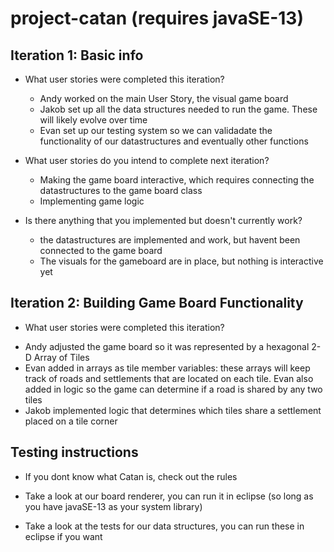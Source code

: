 # project-catan (requires javaSE-13)

## Iteration 1: Basic info

- What user stories were completed this iteration?
  * Andy worked on the main User Story, the visual game board
  * Jakob set up all the data structures needed to run the game. These will likely evolve over time
  * Evan set up our testing system so we can validadate the functionality of our datastructures and eventually other functions

- What user stories do you intend to complete next iteration?
  * Making the game board interactive, which requires connecting the datastructures to the game board class
  * Implementing game logic
 
- Is there anything that you implemented but doesn't currently work?
  * the datastructures are implemented and work, but havent been connected to the game board
  * The visuals for the gameboard are in place, but nothing is interactive yet
  
## Iteration 2: Building Game Board Functionality

- What user stories were completed this iteration?
 * Andy adjusted the game board so it was represented by a hexagonal 2-D Array of Tiles 
 * Evan added in arrays as tile member variables: these arrays will keep track of roads and settlements that are located on each tile.      Evan also added in logic so the game can determine if a road is shared by any two tiles
 * Jakob implemented logic that determines which tiles share a settlement placed on a tile corner
  
## Testing instructions

- If you dont know what Catan is, check out the rules

- Take a look at our board renderer, you can run it in eclipse (so long as you have javaSE-13 as your system library)

- Take a look at the tests for our data structures, you can run these in eclipse if you want
